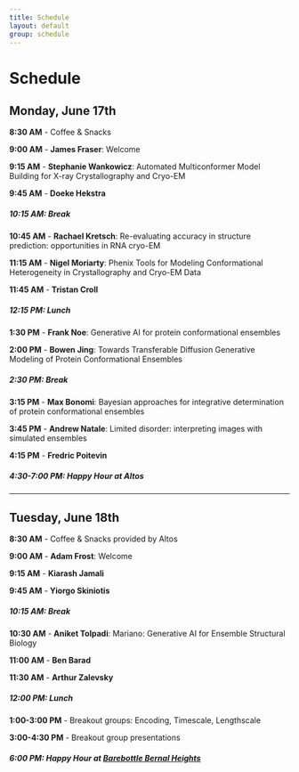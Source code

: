 ```yaml
---
title: Schedule  
layout: default  
group: schedule  
---
```


# Schedule

## Monday, June 17th

**8:30 AM** - Coffee & Snacks

**9:00 AM** - **James Fraser**: Welcome

**9:15 AM** - **Stephanie Wankowicz**: Automated Multiconformer Model Building for X-ray Crystallography and Cryo-EM

**9:45 AM** - **Doeke Hekstra**

##### 10:15 AM: Break

**10:45 AM** - **Rachael Kretsch**: Re-evaluating accuracy in structure prediction: opportunities in RNA cryo-EM

**11:15 AM** - **Nigel Moriarty**: Phenix Tools for Modeling Conformational Heterogeneity in Crystallography and Cryo-EM Data

**11:45 AM** - **Tristan Croll**

##### 12:15 PM: Lunch

**1:30 PM** - **Frank Noe**: Generative AI for protein conformational ensembles

**2:00 PM** - **Bowen Jing**: Towards Transferable Diffusion Generative Modeling of Protein Conformational Ensembles

##### 2:30 PM: Break

**3:15 PM** - **Max Bonomi**: Bayesian approaches for integrative determination of protein conformational ensembles

**3:45 PM** - **Andrew Natale**: Limited disorder: interpreting images with simulated ensembles

**4:15 PM** - **Fredric Poitevin**

##### 4:30-7:00 PM: Happy Hour at Altos

---

## Tuesday, June 18th

**8:30 AM** - Coffee & Snacks provided by Altos

**9:00 AM** - **Adam Frost**: Welcome

**9:15 AM** - **Kiarash Jamali**

**9:45 AM** - **Yiorgo Skiniotis**

##### 10:15 AM: Break

**10:30 AM** - **Aniket Tolpadi**: Mariano: Generative AI for Ensemble Structural Biology

**11:00 AM** - **Ben Barad**

**11:30 AM** - **Arthur Zalevsky**

##### 12:00 PM: Lunch

**1:00-3:00 PM** - Breakout groups: Encoding, Timescale, Lengthscale

**3:00-4:30 PM** - Breakout group presentations

##### 6:00 PM: Happy Hour at [Barebottle Bernal Heights](https://www.barebottle.com/bernal-heights-brewery-taproom)
```
